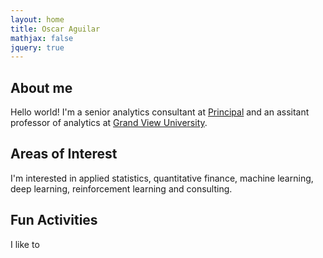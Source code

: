 ```yaml
---
layout: home
title: Oscar Aguilar
mathjax: false
jquery: true
---
```


## About me
Hello world! I'm a senior analytics consultant at [Principal](https://www.principal.com/) and an assitant professor of analytics at [Grand View University](https://www.grandview.edu/).   

## Areas of Interest
I'm interested in applied statistics, quantitative finance, machine learning, deep learning, reinforcement learning and consulting.

## Fun Activities
I like to 

